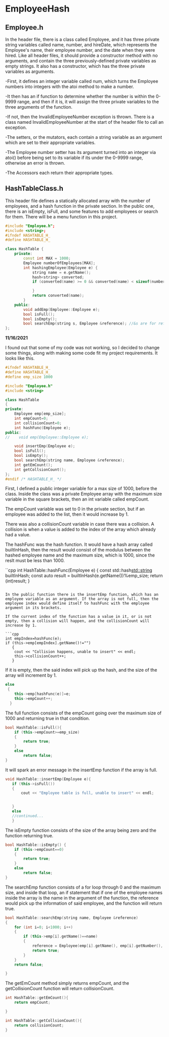 # EmployeeHash

## Employee.h

In the header file, there is a class called Employee, and it has three private string variables called name, number, and hireDate, which represents the Employee's name, their employee number, and the date when they were hired.
Like all header files, it should provide a constructor method with no arguments, and contain the three previously-defined private variables as empty strings.
It also has a constructor, which has the three private variables as arguments. 

-First, it defines an integer variable called num, which turns the Employee numbers into integers with the atoi method to make a number.
  
-It then has an if function to determine whether the number is within the 0-9999 range, and then if it is, it will assign the three private variables to the three arguments of the function.
  
-If not, then the InvalidEmployeeNumber exception is thrown. There is a class named InvalidEmployeeNumber at the start of the header file to call an exception.
    
-The setters, or the mutators, each contain a string variable as an argument which are set to their appropriate variables. 
  
-The Employee number setter has its argument turned into an integer via atoi() before being set to its variable if its under the 0-9999 range, otherwise an error is thrown.
    
-The Accessors each return their appropriate types.
  
## HashTableClass.h

This header file defines a statically allocated array with the number of employees, and a hash function in the private section. In the public one, there is an isEmpty, isFull, and some features to add employees or search for them. There will be a menu function in this project.

```cpp
#include "Employee.h";
#include <string>;
#ifndef HASHTABLE_H_
#define HASHTABLE_H_

class HashTable {
	private:
		const int MAX = 1000;
		Employee numberOfEmployees[MAX];
		int hashingEmployee(Employee e) {
			string name = e.getName();
			hash<string> converted;
			if (converted(name) >= 0 && converted(name) < sizeof(numberOfEmployees)) {

			}
			return converted(name);
		}
	public:
		void addEmp(Employee::Employee e);
		bool isFull();
		bool isEmpty();
		bool searchEmp(string s, Employee &reference); //&s are for references
};
```
**11/16/2021**

I found out that some of my code was not working, so I decided to change some things, along with making some code fit my project requirements. It looks like this.

```cpp
#ifndef HASHTABLE_H_
#define HASHTABLE_H_
#define emp_size 1000

#include "Employee.h"
#include <string>

class HashTable
{
private:
    Employee emp[emp_size];
    int empCount=0;
    int collisionCount=0;
    int hashFunc(Employee e);
public:
//    void emp(Employee::Employee e);

    void insertEmp(Employee e);
    bool isFull();
    bool isEmpty();
    bool searchEmp(string name, Employee &reference);
    int getEmCount();
    int getCollsionCount();
};
#endif /* HASHTABLE_H_ */
```

First, I defined a public integer variable for a max size of 1000, before the class. 
Inside the class was a private Employee array with the maximum size variable in the square brackets, then an int variable called empCount.

The empCount variable was set to 0 in the private section, but if an employee was added to the list, then it would increase by 1.

There was also a collisionCount variable in case there was a collision. A collision is when a value is added to the index of the array which already had a value.

The hashFunc was the hash function. It would have a hash array called builtInHash, then the result would consist of the modulus between the hashed employee name and the maximum size, which is 1000, since the reslt must be less than 1000.

``cpp
int HashTable::hashFunc(Employee e) {
    const std::hash<std::string> builtInHash;
    const auto result = builtInHash(e.getName())%emp_size;
    return (int)result;
}
```

In the public function there is the insertEmp function, which has an employee variable as an argument. If the array is not full, then the employee index would define itself to hashFunc with the employee argument in its brackets.

If the current index of the function has a value in it, or is not empty, then a collision will happen, and the collisionCount will increase by 1.

```cpp
int empIndex=hashFunc(e);
if (this->emp[empIndex].getName()!="")
   {
    cout << "Collision happens, unable to insert" << endl;
    this->collisionCount++;
   }
```

If it is empty, then the said index will pick up the hash, and the size of the array will increment by 1.

```cpp
else
 {
    this->emp[hashFunc(e)]=e;
    this->empCount++;
  }
```

The full function consists of the empCount going over the maximum size of 1000 and returning true in that condition.

```cpp
bool HashTable::isFull(){
    if (this->empCount>=emp_size)
    {
        return true;
    }
    else
        return false;
}
```

 It will spark an error message in the insertEmp function if the array is full.
 ```cpp
 void HashTable::insertEmp(Employee e){
    if (this->isFull())
    {
        cout << "Employee table is full, unable to insert" << endl;


    }
    else
    //continued...
    }
 ```
 

The isEmpty function consists of the size of the array being zero and the function returning true. 

```cpp
bool HashTable::isEmpty() {
    if (this->empCount==0)
    {
        return true;
    }
    else
        return false;
}
```

The searchEmp function consists of a for loop through 0 and the maximum size, and inside that loop, an if statement that if one of the employee names inside the array is the name in the argument of the function, the reference would pick up the information of said employee, and the function will return true.

```cpp
bool HashTable::searchEmp(string name, Employee &reference)
{
    for (int i=0; i<1000; i++)
    {
        if (this->emp[i].getName()==name)
        {
			reference = Employee(emp[i].getName(), emp[i].getNumber(), emp[i].getHireDate());
            return true;
        }
    }
    return false;

}
```

The getEmCount method simply returns empCount, and the getCollisionCount function will return collisionCount.

```cpp
int HashTable::getEmCount(){
    return empCount;

}

int HashTable::getCollsionCount(){
    return collisionCount;
}
```
